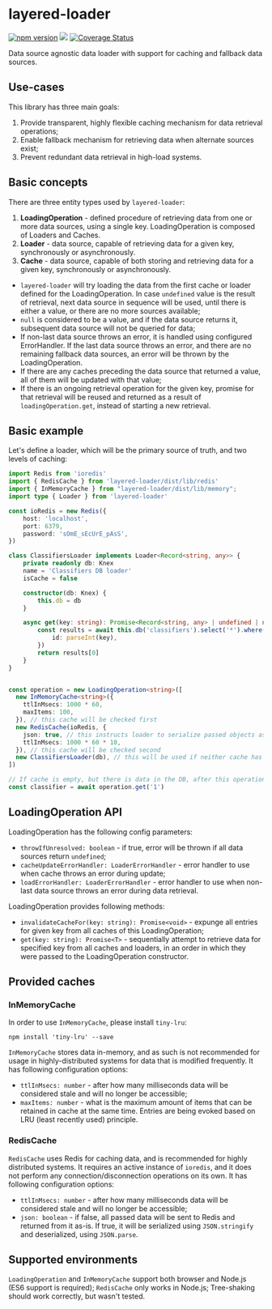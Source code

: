 # layered-loader

[![npm version](http://img.shields.io/npm/v/layered-loader.svg)](https://npmjs.org/package/layered-loader)
![](https://github.com/kibertoad/layered-loader/workflows/ci/badge.svg)
[![Coverage Status](https://coveralls.io/repos/kibertoad/layered-loader/badge.svg?branch=main)](https://coveralls.io/r/kibertoad/layered-loader?branch=main)

Data source agnostic data loader with support for caching and fallback data sources.

## Use-cases

This library has three main goals:

1. Provide transparent, highly flexible caching mechanism for data retrieval operations;
2. Enable fallback mechanism for retrieving data when alternate sources exist;
3. Prevent redundant data retrieval in high-load systems.

## Basic concepts

There are three entity types used by `layered-loader`:

1. **LoadingOperation** - defined procedure of retrieving data from one or more data sources, using a single key. LoadingOperation is composed of Loaders and Caches.
2. **Loader** - data source, capable of retrieving data for a given key, synchronously or asynchronously.
3. **Cache** - data source, capable of both storing and retrieving data for a given key, synchronously or asynchronously.

- `layered-loader` will try loading the data from the first cache or loader defined for the LoadingOperation. In case `undefined` value is the result of retrieval, next data source in sequence will be used, until there is either a value, or there are no more sources available;
- `null` is considered to be a value, and if the data source returns it, subsequent data source will not be queried for data;
- If non-last data source throws an error, it is handled using configured ErrorHandler. If the last data source throws an error, and there are no remaining fallback data sources, an error will be thrown by the LoadingOperation.
- If there are any caches preceding the data source that returned a value, all of them will be updated with that value;
- If there is an ongoing retrieval operation for the given key, promise for that retrieval will be reused and returned as a result of `loadingOperation.get`, instead of starting a new retrieval.

## Basic example

Let's define a loader, which will be the primary source of truth, and two levels of caching:

```ts
import Redis from 'ioredis'
import { RedisCache } from 'layered-loader/dist/lib/redis'
import { InMemoryCache } from "layered-loader/dist/lib/memory";
import type { Loader } from 'layered-loader'

const ioRedis = new Redis({
    host: 'localhost',
    port: 6379,
    password: 'sOmE_sEcUrE_pAsS',
})

class ClassifiersLoader implements Loader<Record<string, any>> {
    private readonly db: Knex
    name = 'Classifiers DB loader'
    isCache = false

    constructor(db: Knex) {
        this.db = db
    }

    async get(key: string): Promise<Record<string, any> | undefined | null> {
        const results = await this.db('classifiers').select('*').where({
            id: parseInt(key),
        })
        return results[0]
    }
}


const operation = new LoadingOperation<string>([
  new InMemoryCache<string>({
    ttlInMsecs: 1000 * 60,
    maxItems: 100,
  }), // this cache will be checked first
  new RedisCache(ioRedis, {
    json: true, // this instructs loader to serialize passed objects as string and deserialize them back to objects
    ttlInMsecs: 1000 * 60 * 10,
  }), // this cache will be checked second
  new ClassifiersLoader(db), // this will be used if neither cache has the requested data
])

// If cache is empty, but there is data in the DB, after this operation is completed, both caches will be populated
const classifier = await operation.get('1')
```

## LoadingOperation API

LoadingOperation has the following config parameters:

* `throwIfUnresolved: boolean` - if true, error will be thrown if all data sources return `undefined`;
* `cacheUpdateErrorHandler: LoaderErrorHandler` - error handler to use when cache throws an error during update;
* `loadErrorHandler: LoaderErrorHandler` - error handler to use when non-last data source throws an error during data retrieval. 

LoadingOperation provides following methods:

* `invalidateCacheFor(key: string): Promise<void>` - expunge all entries for given key from all caches of this LoadingOperation;
* `get(key: string): Promise<T>` - sequentially attempt to retrieve data for specified key from all caches and loaders, in an order in which they were passed to the LoadingOperation constructor.

## Provided caches

### InMemoryCache

In order to use `InMemoryCache`, please install `tiny-lru`:
```shell
npm install 'tiny-lru' --save
```

`InMemoryCache` stores data in-memory, and as such is not recommended for usage in highly-distributed systems for data that is modified frequently.
It has following configuration options:

* `ttlInMsecs: number` - after how many milliseconds data will be considered stale and will no longer be accessible;
* `maxItems: number` - what is the maximum amount of items that can be retained in cache at the same time. Entries are being evoked based on LRU (least recently used) principle.

### RedisCache

`RedisCache` uses Redis for caching data, and is recommended for highly distributed systems. It requires an active instance of `ioredis`, and it does not perform any connection/disconnection operations on its own.
It has following configuration options:

* `ttlInMsecs: number` - after how many milliseconds data will be considered stale and will no longer be accessible;
* `json: boolean` - if false, all passed data will be sent to Redis and returned from it as-is. If true, it will be serialized using `JSON.stringify` and deserialized, using `JSON.parse`.

## Supported environments

`LoadingOperation` and `InMemoryCache` support both browser and Node.js (ES6 support is required);
`RedisCache` only works in Node.js;
Tree-shaking should work correctly, but wasn't tested.

